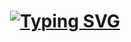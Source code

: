 <h1 align="center">
    <a href="https://git.io/typing-svg"><img src="https://readme-typing-svg.demolab.com?font=Fira+Code&weight=700&size=18&duration=2000&pause=2000&color=FFC0CB&center=true&vCenter=true&random=false&width=700&lines=%E2%9C%A8Hi%2C+I'm+RainGrain%E2%9C%A8;%E2%9C%A8A+Full+Stack+Developer%E2%9C%A8;%E2%9C%A8Majoring+in+Geographic+Science%E2%9C%A8;%E2%9C%A8Focusing+on+Web+Development+and+Data+Science%E2%9C%A8" alt="Typing SVG" /></a>
</h1>
